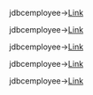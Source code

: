 jdbcemployee->[Link](https://github.com/AnvethaHM4/Java-Programs/blob/main/9_JDBCEmployee/p9a.png)

jdbcemployee->[Link](https://github.com/AnvethaHM4/Java-Programs/blob/main/9_JDBCEmployee/p9b.png)

jdbcemployee->[Link](https://github.com/AnvethaHM4/Java-Programs/blob/main/9_JDBCEmployee/p9c.png)

jdbcemployee->[Link](https://github.com/AnvethaHM4/Java-Programs/blob/main/9_JDBCEmployee/p9c.1.png)

jdbcemployee->[Link](https://github.com/AnvethaHM4/Java-Programs/blob/main/9_JDBCEmployee/p9d.jpg)

